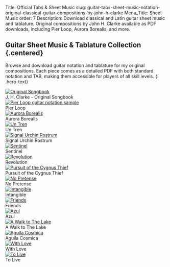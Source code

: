 Title: Official Tabs & Sheet Music
slug: guitar-tabs-sheet-music-notation-original-classical-guitar-compositions-by-john-h-clarke
Menu_Title: Sheet Music
order: 7
Description: Download classical and Latin guitar sheet music and tablature. Original compositions by John H. Clarke available as PDF downloads, including Pier Loop, Aurora Borealis, and more.

## Guitar Sheet Music & Tablature Collection {.centered}

Browse and download guitar notation and tablature for my original compositions. Each piece comes as a detailed PDF with both standard notation and TAB, making them accessible for players of all skill levels.
{: .hero-text}

<div class="composition-grid">
    <div class="grid-item">
        <a href="https://gum.co/ABqtxe"><img src="{static}/images/jhc-songbook-image.webp" alt="Original Songbook"></a>
        <div>J. H. Clarke - Original Songbook</div>
    </div>
        <div class="grid-item">
        <a href="https://johnclarkemusic.gumroad.com/l/jwuin"><img src="{static}/images/notation-sample-images/pier-loop-notation-sample.JPG" alt="Pier Loop guitar notation sample"></a>
        <div>Pier Loop</div>
    </div>
    <div class="grid-item">
        <a href="https://gum.co/aurora-tab"><img src="{static}/images/notation-sample-images/aurora-borealis-notation-sample.JPG" alt="Aurora Borealis"></a>
        <div>Aurora Borealis</div>
    </div>
    <div class="grid-item">
        <a href="https://gum.co/tren-tab"><img src="{static}/images/notation-sample-images/un-tren-notation-sample.JPG" alt="Un Tren"></a>
        <div>Un Tren</div>
    </div>
    <div class="grid-item">
        <a href="https://gum.co/signal-tab"><img src="{static}/images/notation-sample-images/signal-urchin-rostrum-notation-sample.JPG" alt="Signal Urchin Rostrum"></a>
        <div>Signal Urchin Rostrum</div>
    </div>
    <div class="grid-item">
        <a href="https://gum.co/sentinel-tab"><img src="{static}/images/notation-sample-images/sentinel-notation-sample.JPG" alt="Sentinel"></a>
        <div>Sentinel</div>
    </div>
    <div class="grid-item">
        <a href="https://gum.co/revolution-tab"><img src="{static}/images/notation-sample-images/revolution-notation-sample.JPG" alt="Revolution"></a>
        <div>Revolution</div>
    </div>
    <div class="grid-item">
        <a href="https://gum.co/pursuit-tab"><img src="{static}/images/notation-sample-images/pursuit-of-the-cygnus-thief-notation-sample.JPG" alt="Pursuit of the Cygnus Thief"></a>
        <div>Pursuit of the Cygnus Thief</div>
    </div>
    <div class="grid-item">
        <a href="https://gum.co/pretense-tab"><img src="{static}/images/notation-sample-images/no-pretense-notation-sample.JPG" alt="No Pretense"></a>
        <div>No Pretense</div>
    </div>
    <div class="grid-item">
        <a href="https://gum.co/intangible-tab"><img src="{static}/images/notation-sample-images/intangible-notation-sample.JPG" alt="Intangible"></a>
        <div>Intangible</div>
    </div>
    <div class="grid-item">
        <a href="https://gum.co/friends-tab"><img src="{static}/images/notation-sample-images/friends-notation-sample.JPG" alt="Friends"></a>
        <div>Friends</div>
    </div>
    <div class="grid-item">
        <a href="https://gum.co/azul-tab"><img src="{static}/images/notation-sample-images/azul-notation-sample.JPG" alt="Azul"></a>
        <div>Azul</div>
    </div>
    <div class="grid-item">
        <a href="https://gum.co/walk-tab"><img src="{static}/images/notation-sample-images/a-walk-to-the-lake-notation-sample.JPG" alt="A Walk to The Lake"></a>
        <div>A Walk to The Lake</div>
    </div>
    <div class="grid-item">
        <a href="https://gum.co/aguila-tab"><img src="{static}/images/notation-sample-images/aguila-cosmica.JPG" alt="Aguila Cosmica"></a>
        <div>Aguila Cosmica</div>
    </div>
    <div class="grid-item">
        <a href="https://gum.co/with-love-tab"><img src="{static}/images/notation-sample-images/with-love-notation-sample.JPG" alt="With Love"></a>
        <div>With Love</div>
    </div>
    <div class="grid-item">
        <a href="https://gum.co/to-live-tab"><img src="{static}/images/notation-sample-images/to-live-noation-sample.webp" alt="To Live"></a>
        <div>To Live</div>
    </div>
</div>
